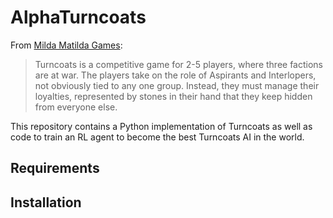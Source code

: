 # AlphaTurncoats

From [Milda Matilda Games](https://mildamatildagames.wordpress.com/turncoats-2/):
>Turncoats is a competitive game for 2-5 players, where three factions are at war. The players take on the role of Aspirants and Interlopers, not obviously tied to any one group. Instead, they must manage their loyalties, represented by stones in their hand that they keep hidden from everyone else.

This repository contains a Python implementation of Turncoats as well as code to train an RL agent to become the best Turncoats AI in the world.

## Requirements

<!-- TODO: Determine package requirements -->

## Installation

